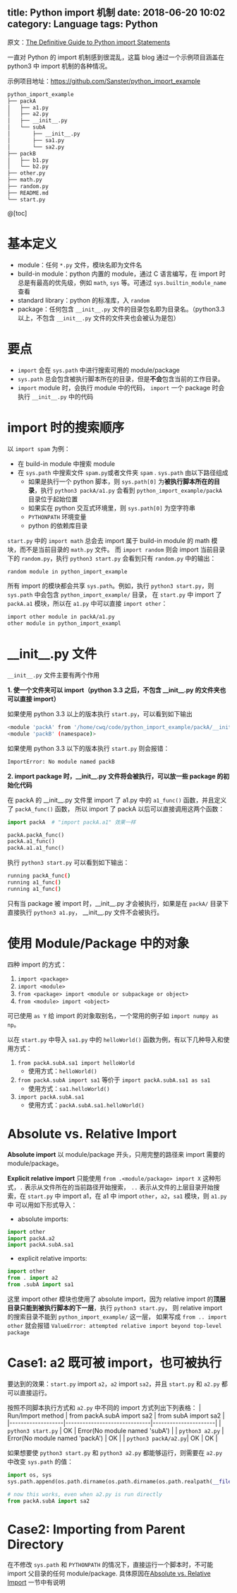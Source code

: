 title: Python import 机制
date: 2018-06-20 10:02
category: Language
tags: Python
---

原文：[The Definitive Guide to Python import Statements](https://chrisyeh96.github.io/2017/08/08/definitive-guide-python-imports.html)

一直对 Python 的 import 机制感到很混乱，这篇 blog 通过一个示例项目涵盖在 python3 中 import 机制的各种情况。

示例项目地址：https://github.com/Sanster/python_import_example

```bash
python_import_example
├── packA
│   ├── a1.py
│   ├── a2.py
│   ├── __init__.py
│   └── subA
│       ├── __init__.py
│       ├── sa1.py
│       └── sa2.py
├── packB
│   ├── b1.py
│   └── b2.py
├── other.py
├── math.py
├── random.py
├── README.md
└── start.py
```

<!--more-->

@[toc]

# 基本定义

- module：任何 `*.py` 文件，模块名即为文件名
- build-in module：python 内置的 module，通过 C 语言编写，在 import 时总是有最高的优先级，例如 `math`, `sys` 等。可通过 `sys.builtin_module_name` 查看
- standard library：python 的标准库，入 `random`
- package：任何包含 `__init__.py` 文件的目录包名即为目录名。（python3.3 以上，不包含 `__init__.py` 文件的文件夹也会被认为是包）

# 要点

- `import` 会在 `sys.path` 中进行搜索可用的 module/package
- `sys.path` 总会包含被执行脚本所在的目录，但是**不会**包含当前的工作目录。
- `import` module 时，会执行 module 中的代码， `import` 一个 package 时会执行 `__init__.py` 中的代码

# import 时的搜索顺序

以 `import spam`  为例：

- 在 build-in module 中搜索 module
- 在 `sys.path` 中搜索文件 `spam.py`或者文件夹 `spam` . `sys.path` 由以下路径组成
  - 如果是执行一个 python 脚本，则 `sys.path[0]` 为**被执行脚本所在的目录**，执行 `python3 packA/a1.py` 会看到 `python_import_example/packA` 目录位于起始位置
  - 如果实在 python 交互式环境里，则 `sys.path[0]` 为空字符串
  - `PYTHONPATH` 环境变量
  - python 的依赖库目录

`start.py` 中的 `import math` 总会去 import 属于 build-in module 的 math 模块，而不是当前目录的 `math.py` 文件。
而 `import random` 则会 import 当前目录下的 `random.py`，执行 `python3 start.py` 会看到只有 `random.py` 中的输出：
```bash
random module in python_import_example
```

所有 import 的模块都会共享 `sys.path`。例如，执行 `python3 start.py`，则 `sys.path` 中会包含 `python_import_example/` 目录，
在 `start.py` 中 import 了 `packA.a1` 模块，所以在 `a1.py` 中可以直接 `import other`：
```bash
import other module in packA/a1.py
other module in python_import_exampl
```

# \_\_init\_\_.py 文件

`__init__.py` 文件主要有两个作用

**1. 使一个文件夹可以 import（python 3.3 之后，不包含 \_\_init\_\_.py 的文件夹也可以直接 import）**

如果使用 python 3.3 以上的版本执行 `start.py`，可以看到如下输出
```bash
<module 'packA' from '/home/cwq/code/python_import_example/packA/__init__.py'>
<module 'packB' (namespace)>
```

如果使用 python 3.3 以下的版本执行 `start.py` 则会报错：
```bash
ImportError: No module named packB
```

**2. import package 时，\_\_init\_\_.py 文件将会被执行，可以放一些 package 的初始化代码**

在 packA 的 \_\_init\_\_.py 文件里 import 了 a1.py 中的 `a1_func()` 函数，并且定义了 `packA_func()` 函数，
所以 import 了 packA 以后可以直接调用这两个函数：
```python
import packA  # "import packA.a1" 效果一样

packA.packA_func()
packA.a1_func()
packA.a1.a1_func()
```

执行 `python3 start.py` 可以看到如下输出：
```bash
running packA_func()
running a1_func()
running a1_func()
```

只有当 package 被 import 时，\_\_init\_\_.py 才会被执行，如果是在 `packA/` 目录下直接执行 `python3 a1.py`，
\_\_init\_\_.py 文件不会被执行。

# 使用 Module/Package 中的对象
四种 import 的方式：
1. `import <package>`
1. `import <module>`
1. `from <package> import <module or subpackage or object>`
1. `from <module> import <object>`

可已使用 `as Y` 给 import 的对象取别名，一个常用的例子如 `import numpy as np`。

以在 `start.py` 中导入 `sa1.py` 中的 `helloWorld()` 函数为例，有以下几种导入和使用方式：
1. `from packA.subA.sa1 import helloWorld` 
	- 使用方式：`helloWorld()`
1. `from packA.subA import sa1` 等价于 `import packA.subA.sa1 as sa1`
	- 使用方式：`sa1.helloWorld()`
1. `import packA.subA.sa1`
	- 使用方式：`packA.subA.sa1.helloWorld()`

# Absolute vs. Relative Import
**Absolute import** 以 module/package 开头，只用完整的路径来 import 需要的 module/package。

**Explicit relative import** 只能使用 `from .<module/package> import X` 这种形式，`.` 表示从文件所在的当前路径开始搜索，
`..` 表示从文件的上层目录开始搜索，在 `start.py` 中 import a1，在 a1 中 import `other`，`a2`，`sa1` 模块，则 `a1.py` 中
可以用如下形式导入：
- absolute imports:
```python
import other
import packA.a2
import packA.subA.sa1
```

- explicit relative imports:
```python
import other
from . import a2
from .subA import sa1
```
这里 import other 模块也使用了 absolute import，因为 relative import 的**顶层目录只能到被执行脚本的下一层**，执行 `python3 start.py`，
则 relative import 的搜索目录不能到 `python_import_example/` 这一层，
如果写成 `from .. import other` 就会报错 `ValueError: attempted relative import beyond top-level package`

# Case1: a2 既可被 import，也可被执行
要达到的效果：`start.py` import `a2`，`a2` import `sa2`，并且 `start.py` 和 `a2.py` 都可以直接运行。

按照不同脚本执行方式和 `a2.py` 中不同的 import 方式列出下列表格：
| Run/Import method | from packA.subA import sa2 | from subA import sa2 |
|-------------------|------------------------------|----------------------|
| `python3 start.py`   |             OK            | Error(No module named 'subA') |
| `python3 a2.py`      | Error(No module named 'packA') |         OK           |
| `python3 packA/a2.py`|             OK            |         OK        |

如果想要使 `python3 start.py` 和 `python3 a2.py` 都能够运行，则需要在 `a2.py` 中改变 `sys.path` 的值：

```python
import os, sys
sys.path.append(os.path.dirname(os.path.dirname(os.path.realpath(__file__))))

# now this works, even when a2.py is run directly
from packA.subA import sa2
```

# Case2: Importing from Parent Directory

在不修改 `sys.path` 和 `PYTHONPATH` 的情况下，直接运行一个脚本时，不可能 import 父目录的任何 module/package.
具体原因在[Absolute vs. Relative Import](#absolute-vs-relative-import) 一节中有说明